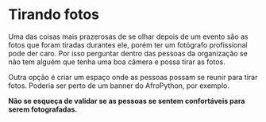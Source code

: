 # Tirando fotos

Uma das coisas mais prazerosas de se olhar depois de um evento são as fotos que foram tiradas durantes ele, porém ter um fotógrafo profissional pode der caro. Por isso perguntar dentro das pessoas da organização se não tem alguém que tenha uma boa câmera e possa tirar as fotos.

Outra opção é criar um espaço onde as pessoas possam se reunir para tirar fotos. Poderia ser perto de um banner do AfroPython, por exemplo.

**Não se esqueça de validar se as pessoas se sentem confortáveis para serem fotografadas.**
